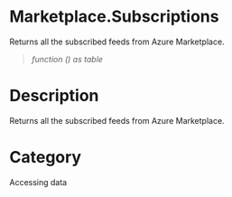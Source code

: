 # Marketplace.Subscriptions
Returns all the subscribed feeds from Azure Marketplace.
> _function () as table_

# Description 
Returns all the subscribed feeds from Azure Marketplace.
# Category 
Accessing data
